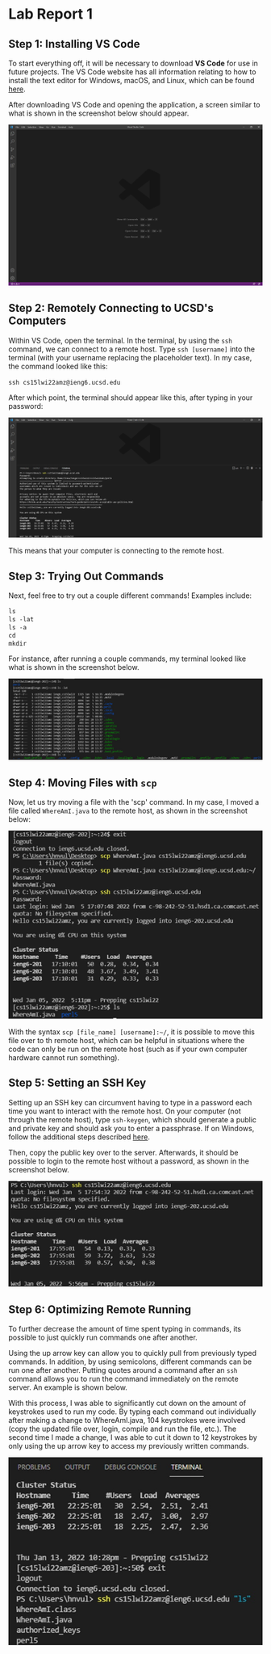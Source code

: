 # Lab Report 1

## Step 1: Installing VS Code

To start everything off, it will be necessary to download **VS Code** for use in future projects. The VS Code website has all information relating to how to install the text editor for Windows, macOS, and Linux, which can be found [here](https://code.visualstudio.com/).

After downloading VS Code and opening the application, a screen similar to what is shown in the screenshot below should appear.

![Step 1 Screenshot](Lab1SC1.jpg)

## Step 2: Remotely Connecting to UCSD's Computers

Within VS Code, open the terminal. In the terminal, by using the `ssh` command, we can connect to a remote host. Type `ssh [username]` into the terminal (with your username replacing the placeholder text). In my case, the command looked like this:

`ssh cs15lwi22amz@ieng6.ucsd.edu`

After which point, the terminal should appear like this, after typing in your password:

![Step 2 Screenshot](Lab1SC2.jpg)

This means that your computer is connecting to the remote host.

## Step 3: Trying Out Commands

Next, feel free to try out a couple different commands! Examples include:

```
ls
ls -lat
ls -a
cd
mkdir
```

For instance, after running a couple commands, my terminal looked like what is shown in the screenshot below.

![Step 3 Screenshot](Lab1SC3.jpg)

## Step 4: Moving Files with `scp`
Now, let us try moving a file with the 'scp' command. In my case, I moved a file called `WhereAmI.java` to the remote host, as shown in the screenshot below:

![Step 4 Screenshot](Lab1SC4.jpg)

With the syntax `scp [file_name] [username]:~/`, it is possible to move this file over to th remote host, which can be helpful in situations where the code can only be run on the remote host (such as if your own computer hardware cannot run something).

## Step 5: Setting an SSH Key

Setting up an SSH key can circumvent having to type in a password each time you want to interact with the remote host. On your computer (not through the remote host), type `ssh-keygen`, which should generate a public and private key and should ask you to enter a passphrase. If on Windows, follow the additional steps described [here](https://docs.microsoft.com/en-us/windows-server/administration/openssh/openssh_keymanagement#user-key-generation).


Then, copy the public key over to the server. Afterwards, it should be possible to login to the remote host without a password, as shown in the screenshot below.

![Image](Lab1SC5.jpg)

## Step 6: Optimizing Remote Running

To further decrease the amount of time spent typing in commands, its possible to just quickly run commands one after another. 

Using the up arrow key can allow you to quickly pull from previously typed commands. In addition, by using semicolons, different commands can be run one after another. Putting quotes around a command after an `ssh` command allows you to run the command immediately on the remote server. An example is shown below.

With this process, I was able to significantly cut down on the amount of keystrokes used to run my code. By typing each command out individually after making a change to WhereAmI.java, 104 keystrokes were involved (copy the updated file over, login, compile and run the file, etc.). The second time I made a change, I was able to cut it down to 12 keystrokes by only using the up arrow key to access my previously written commands.

![Step 6 Screenshot](Lab1SC6.jpg)